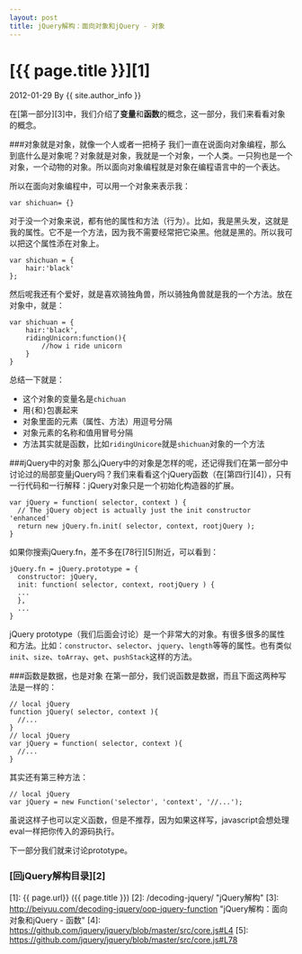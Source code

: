 ```yaml
---
layout: post
title: jQuery解构：面向对象和jQuery - 对象
---
```

# [{{ page.title }}][1]
2012-01-29 By {{ site.author_info }}

在[第一部分][3]中，我们介绍了**变量**和**函数**的概念，这一部分，我们来看看对象的概念。

###对象就是对象，就像一个人或者一把椅子
我们一直在说面向对象编程，那么到底什么是对象呢？对象就是对象，我就是一个对象，一个人类。一只狗也是一个对象，一个动物的对象。所以面向对象编程就是对象在编程语言中的一个表达。

所以在面向对象编程中，可以用一个对象来表示我：

    var shichuan= {}

对于没一个对象来说，都有他的属性和方法（行为）。比如，我是黑头发，这就是我的属性。它不是一个方法，因为我不需要经常把它染黑。他就是黑的。所以我可以把这个属性添在对象上。

    var shichuan = {
        hair:'black'
    };

然后呢我还有个爱好，就是喜欢骑独角兽，所以骑独角兽就是我的一个方法。放在对象中，就是：

    var shichuan = {
        hair:'black',
        ridingUnicorn:function(){
            //how i ride unicorn
        }
    }

总结一下就是：

* 这个对象的变量名是`chichuan`
* 用`{`和`}`包裹起来
* 对象里面的元素（属性、方法）用逗号分隔
* 对象元素的名称和值用冒号分隔
* 方法其实就是函数，比如`ridingUnicore`就是`shichuan`对象的一个方法

###jQuery中的对象
那么jQuery中的对象是怎样的呢，还记得我们在第一部分中讨论过的局部变量jQuery吗？我们来看看这个jQuery函数（在[第四行][4]），只有一行代码和一行解释：jQuery对象只是一个初始化构造器的扩展。

    var jQuery = function( selector, context ) {
      // The jQuery object is actually just the init constructor 'enhanced'
      return new jQuery.fn.init( selector, context, rootjQuery );
    }

如果你搜索jQuery.fn，差不多在[78行][5]附近，可以看到：

    jQuery.fn = jQuery.prototype = {
      constructor: jQuery,
      init: function( selector, context, rootjQuery ) {
      ...
      },
      ...
    }

jQuery prototype（我们后面会讨论）是一个非常大的对象。有很多很多的属性和方法。比如：`constructor`、`selector`、`jquery`、`length`等等的属性。也有类似`init`、`size`、`toArray`、`get`、`pushStack`这样的方法。

###函数是数据，也是对象
在第一部分，我们说函数是数据，而且下面这两种写法是一样的：

    // local jQuery
    function jQuery( selector, context ){
      //...
    }
    // local jQuery
    var jQuery = function( selector, context ){
      //...
    }

其实还有第三种方法：

    // local jQuery
    var jQuery = new Function('selector', 'context', '//...');

虽说这样子也可以定义函数，但是不推荐，因为如果这样写，javascript会想处理eval一样把你传入的源码执行。

下一部分我们就来讨论prototype。


### [回jQuery解构目录][2]
[BeiYuu]:    http://beiyuu.com  "BeiYuu"
[jQuery]:   http://jquery.com/ "jQuery"
[1]:    {{ page.url}}  ({{ page.title }})
[2]:    /decoding-jquery/ "jQuery解构"
[3]:    http://beiyuu.com/decoding-jquery/oop-jquery-function "jQuery解构：面向对象和jQuery - 函数"
[4]:    https://github.com/jquery/jquery/blob/master/src/core.js#L4
[5]:    https://github.com/jquery/jquery/blob/master/src/core.js#L78
